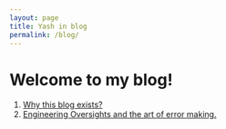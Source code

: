 ```yaml
---
layout: page
title: Yash in blog
permalink: /blog/
---
```

# Welcome to my blog!

  1.  [Why this blog exists?](/blog/post-0)
  2.  [Engineering Oversights and the art of error making.](/blog%20files/posts/post-1)